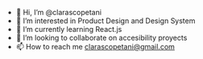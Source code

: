 - 👋 Hi, I’m @clarascopetani
- 👀 I’m interested in Product Design and Design System
- 🌱 I’m currently learning React.js
- 💞️ I’m looking to collaborate on accesibility proyects 
- 📫 How to reach me clarascopetani@gmail.com

<!---
clarascopetani/clarascopetani is a ✨ special ✨ repository because its `README.md` (this file) appears on your GitHub profile.
You can click the Preview link to take a look at your changes.
--->
